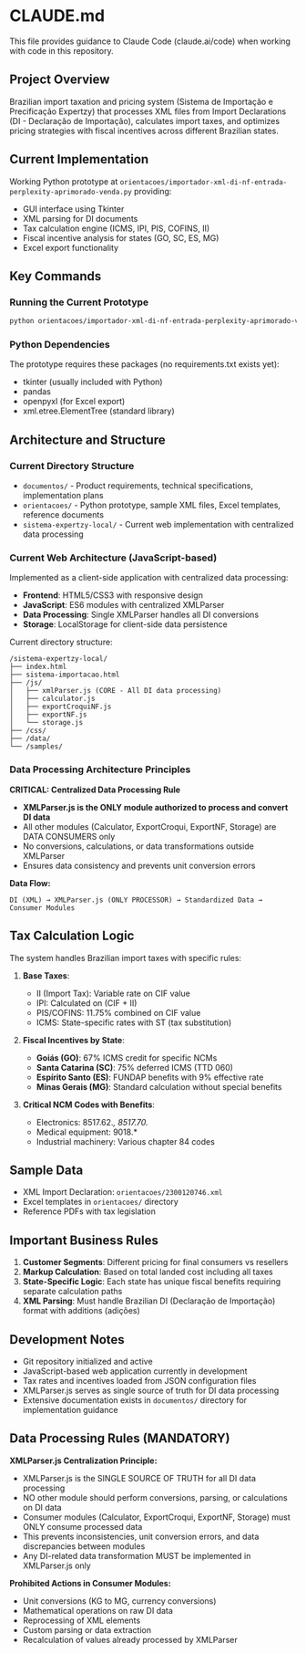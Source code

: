 # CLAUDE.md

This file provides guidance to Claude Code (claude.ai/code) when working with code in this repository.

## Project Overview

Brazilian import taxation and pricing system (Sistema de Importação e Precificação Expertzy) that processes XML files from Import Declarations (DI - Declaração de Importação), calculates import taxes, and optimizes pricing strategies with fiscal incentives across different Brazilian states.

## Current Implementation

Working Python prototype at `orientacoes/importador-xml-di-nf-entrada-perplexity-aprimorado-venda.py` providing:
- GUI interface using Tkinter
- XML parsing for DI documents
- Tax calculation engine (ICMS, IPI, PIS, COFINS, II)
- Fiscal incentive analysis for states (GO, SC, ES, MG)
- Excel export functionality

## Key Commands

### Running the Current Prototype
```bash
python orientacoes/importador-xml-di-nf-entrada-perplexity-aprimorado-venda.py
```

### Python Dependencies
The prototype requires these packages (no requirements.txt exists yet):
- tkinter (usually included with Python)
- pandas
- openpyxl (for Excel export)
- xml.etree.ElementTree (standard library)

## Architecture and Structure

### Current Directory Structure
- `documentos/` - Product requirements, technical specifications, implementation plans
- `orientacoes/` - Python prototype, sample XML files, Excel templates, reference documents
- `sistema-expertzy-local/` - Current web implementation with centralized data processing

### Current Web Architecture (JavaScript-based)
Implemented as a client-side application with centralized data processing:
- **Frontend**: HTML5/CSS3 with responsive design
- **JavaScript**: ES6 modules with centralized XMLParser
- **Data Processing**: Single XMLParser handles all DI conversions
- **Storage**: LocalStorage for client-side data persistence

Current directory structure:
```
/sistema-expertzy-local/
├── index.html
├── sistema-importacao.html
├── /js/
│   ├── xmlParser.js (CORE - All DI data processing)
│   ├── calculator.js
│   ├── exportCroquiNF.js
│   ├── exportNF.js
│   └── storage.js
├── /css/
├── /data/
└── /samples/
```

### Data Processing Architecture Principles

**CRITICAL: Centralized Data Processing Rule**
- **XMLParser.js is the ONLY module authorized to process and convert DI data**
- All other modules (Calculator, ExportCroqui, ExportNF, Storage) are DATA CONSUMERS only
- No conversions, calculations, or data transformations outside XMLParser
- Ensures data consistency and prevents unit conversion errors

**Data Flow:**
```
DI (XML) → XMLParser.js (ONLY PROCESSOR) → Standardized Data → Consumer Modules
```

## Tax Calculation Logic

The system handles Brazilian import taxes with specific rules:

1. **Base Taxes**:
   - II (Import Tax): Variable rate on CIF value
   - IPI: Calculated on (CIF + II)
   - PIS/COFINS: 11.75% combined on CIF value
   - ICMS: State-specific rates with ST (tax substitution)

2. **Fiscal Incentives by State**:
   - **Goiás (GO)**: 67% ICMS credit for specific NCMs
   - **Santa Catarina (SC)**: 75% deferred ICMS (TTD 060)
   - **Espírito Santo (ES)**: FUNDAP benefits with 9% effective rate
   - **Minas Gerais (MG)**: Standard calculation without special benefits

3. **Critical NCM Codes with Benefits**:
   - Electronics: 8517.62.*, 8517.70.*
   - Medical equipment: 9018.*
   - Industrial machinery: Various chapter 84 codes

## Sample Data

- XML Import Declaration: `orientacoes/2300120746.xml`
- Excel templates in `orientacoes/` directory
- Reference PDFs with tax legislation

## Important Business Rules

1. **Customer Segments**: Different pricing for final consumers vs resellers
2. **Markup Calculation**: Based on total landed cost including all taxes
3. **State-Specific Logic**: Each state has unique fiscal benefits requiring separate calculation paths
4. **XML Parsing**: Must handle Brazilian DI (Declaração de Importação) format with additions (adições)

## Development Notes

- Git repository initialized and active
- JavaScript-based web application currently in development
- Tax rates and incentives loaded from JSON configuration files
- XMLParser.js serves as single source of truth for DI data processing
- Extensive documentation exists in `documentos/` directory for implementation guidance

## Data Processing Rules (MANDATORY)

**XMLParser.js Centralization Principle:**
- XMLParser.js is the SINGLE SOURCE OF TRUTH for all DI data processing
- NO other module should perform conversions, parsing, or calculations on DI data
- Consumer modules (Calculator, ExportCroqui, ExportNF, Storage) must ONLY consume processed data
- This prevents inconsistencies, unit conversion errors, and data discrepancies between modules
- Any DI-related data transformation MUST be implemented in XMLParser.js only

**Prohibited Actions in Consumer Modules:**
- Unit conversions (KG to MG, currency conversions)
- Mathematical operations on raw DI data
- Reprocessing of XML elements
- Custom parsing or data extraction
- Recalculation of values already processed by XMLParser